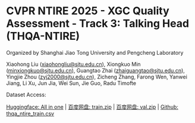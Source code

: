 # CVPR NTIRE 2025 - XGC Quality Assessment - Track 3: Talking Head (THQA-NTIRE)
Organized by Shanghai Jiao Tong University and Pengcheng Laboratory 

Xiaohong Liu (xiaohongliu@sjtu.edu.cn), Xiongkuo Min (minxiongkuo@sjtu.edu.cn), Guangtao Zhai (zhaiguangtao@sjtu.edu.cn), Yingjie Zhou (zyj2000@sjtu.edu.cn), Zicheng Zhang, Farong Wen, Yanwei Jiang, Li Xu, Jun Jia, Wei Sun, Jie Guo, Radu Timofte 

Dataset Access:

[Huggingface: All in one](https://huggingface.co/datasets/zyj2000/THQA-NTIRE/tree/main) | [百度网盘: train.zip](https://pan.baidu.com/s/1sCk5y4FFm5QwW4VhZojDAQ?pwd=thqa) | [百度网盘: val.zip](https://pan.baidu.com/s/1MSZq0Ol-pbVdJ5HqDjJ96g?pwd=thqa) | [Github: thqa_ntire_train.csv](https://pan.baidu.com/s/1sCk5y4FFm5QwW4VhZojDAQ?pwd=thqa)


